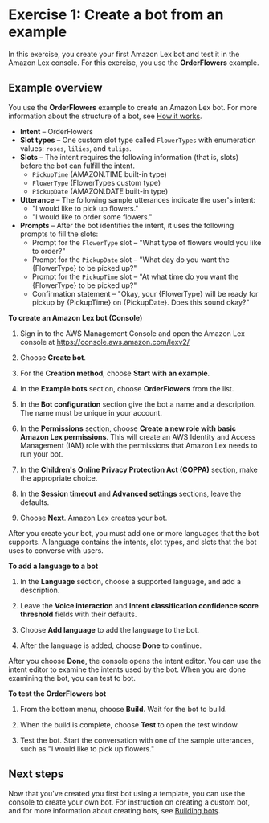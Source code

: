# Exercise 1: Create a bot from an example<a name="exercise-1"></a>

In this exercise, you create your first Amazon Lex bot and test it in the Amazon Lex console\. For this exercise, you use the **OrderFlowers** example\.

## Example overview<a name="example-overview"></a>

You use the **OrderFlowers** example to create an Amazon Lex bot\. For more information about the structure of a bot, see [How it works](how-it-works.md)\.
+ **Intent** – OrderFlowers
+ **Slot types** – One custom slot type called `FlowerTypes` with enumeration values: `roses`, `lilies`, and `tulips`\.
+ **Slots** – The intent requires the following information \(that is, slots\) before the bot can fulfill the intent\.
  + `PickupTime` \(AMAZON\.TIME built\-in type\)
  + `FlowerType` \(FlowerTypes custom type\)
  + `PickupDate` \(AMAZON\.DATE built\-in type\)
+ **Utterance** – The following sample utterances indicate the user's intent:
  + "I would like to pick up flowers\."
  + "I would like to order some flowers\."
+ **Prompts** – After the bot identifies the intent, it uses the following prompts to fill the slots:
  + Prompt for the `FlowerType` slot – "What type of flowers would you like to order?"
  + Prompt for the `PickupDate` slot – "What day do you want the \{FlowerType\} to be picked up?"
  + Prompt for the `PickupTime` slot – "At what time do you want the \{FlowerType\} to be picked up?"
  + Confirmation statement – "Okay, your \{FlowerType\} will be ready for pickup by \{PickupTime\} on \{PickupDate\}\. Does this sound okay?" 

**To create an Amazon Lex bot \(Console\)**

1. Sign in to the AWS Management Console and open the Amazon Lex console at [ https://console\.aws\.amazon\.com/lexv2/ ](https://console.aws.amazon.com/https://console.aws.amazon.com/lexv2/)

1. Choose **Create bot**\.

1. For the **Creation method**, choose **Start with an example**\.

1. In the **Example bots** section, choose **OrderFlowers** from the list\.

1. In the **Bot configuration** section give the bot a name and a description\. The name must be unique in your account\.

1. In the **Permissions** section, choose **Create a new role with basic Amazon Lex permissions**\. This will create an AWS Identity and Access Management \(IAM\) role with the permissions that Amazon Lex needs to run your bot\.

1. In the **Children's Online Privacy Protection Act \(COPPA\)** section, make the appropriate choice\.

1. In the **Session timeout** and **Advanced settings** sections, leave the defaults\.

1. Choose **Next**\. Amazon Lex creates your bot\.

After you create your bot, you must add one or more languages that the bot supports\. A language contains the intents, slot types, and slots that the bot uses to converse with users\.

**To add a language to a bot**

1. In the **Language** section, choose a supported language, and add a description\.

1. Leave the **Voice interaction** and **Intent classification confidence score threshold** fields with their defaults\.

1. Choose **Add language** to add the language to the bot\.

1. After the language is added, choose **Done** to continue\.

After you choose **Done**, the console opens the intent editor\. You can use the intent editor to examine the intents used by the bot\. When you are done examining the bot, you can test to bot\.

**To test the OrderFlowers bot**

1. From the bottom menu, choose **Build**\. Wait for the bot to build\.

1. When the build is complete, choose **Test** to open the test window\.

1. Test the bot\. Start the conversation with one of the sample utterances, such as "I would like to pick up flowers\."

## Next steps<a name="getting-started-next-steps"></a>

Now that you've created you first bot using a template, you can use the console to create your own bot\. For instruction on creating a custom bot, and for more information about creating bots, see [Building bots](building-bots.md)\.